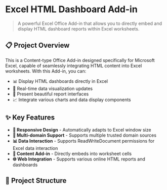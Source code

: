 # Excel HTML Dashboard Add-in

> A powerful Excel Office Add-in that allows you to directly embed and display HTML dashboard reports within Excel worksheets.

## 📋 Project Overview

This is a Content-type Office Add-in designed specifically for Microsoft Excel, capable of seamlessly integrating HTML content into Excel worksheets. With this Add-in, you can:

- 📊 Display HTML dashboards directly in Excel
- 🔄 Real-time data visualization updates
- 🎨 Present beautiful report interfaces
- 📈 Integrate various charts and data display components

## ✨ Key Features

- **📱 Responsive Design** - Automatically adapts to Excel window size
- **🔗 Multi-domain Support** - Supports multiple trusted domain sources
- **📊 Data Interaction** - Supports ReadWriteDocument permissions for Excel data interaction
- **🎯 Content Add-in** - Directly embeds into worksheet cells
- **🌐 Web Integration** - Supports various online HTML reports and dashboards

## 📁 Project Structure
